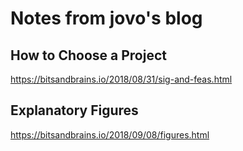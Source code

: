 # Notes from jovo's blog 
## How to Choose a Project 
https://bitsandbrains.io/2018/08/31/sig-and-feas.html
## Explanatory Figures 
https://bitsandbrains.io/2018/09/08/figures.html

